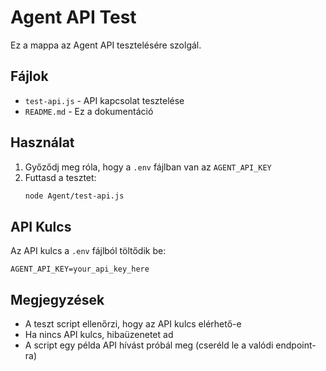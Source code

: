 # Agent API Test

Ez a mappa az Agent API tesztelésére szolgál.

## Fájlok

- `test-api.js` - API kapcsolat tesztelése
- `README.md` - Ez a dokumentáció

## Használat

1. Győződj meg róla, hogy a `.env` fájlban van az `AGENT_API_KEY`
2. Futtasd a tesztet:
   ```bash
   node Agent/test-api.js
   ```

## API Kulcs

Az API kulcs a `.env` fájlból töltődik be:
```env
AGENT_API_KEY=your_api_key_here
```

## Megjegyzések

- A teszt script ellenőrzi, hogy az API kulcs elérhető-e
- Ha nincs API kulcs, hibaüzenetet ad
- A script egy példa API hívást próbál meg (cseréld le a valódi endpoint-ra)

